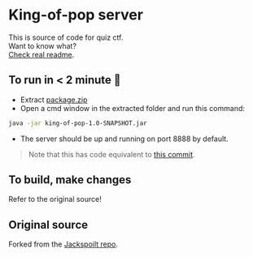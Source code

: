 # King-of-pop server
This is source of code for quiz ctf.  
Want to know what?  
[Check real readme](https://github.com/CatalanCabbage/king-of-pop#readme).

## To run in < 2 minute 🍜
- Extract [package.zip](https://github.com/CatalanCabbage/king-of-pop-server/tree/master/package)
- Open a cmd window in the extracted folder and run this command:  
```bash 
java -jar king-of-pop-1.0-SNAPSHOT.jar
```
- The server should be up and running on port 8888 by default.

> Note that this has code equivalent to [this commit](https://github.com/CatalanCabbage/king-of-pop-server/tree/5b8613406fe91f4d1a224f5ce2478255518a15ff).

## To build, make changes 
Refer to the original source!  

## Original source
Forked from the [Jackspoilt repo](https://github.com/conikeec/jackspoilt).